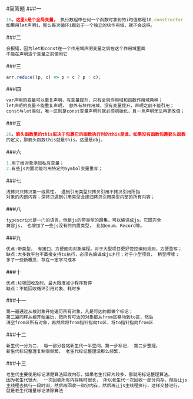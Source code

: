 #简答题
###一
```javascript
10。这里i是个全局变量， 执行数组中任何一个函数时拿到的i旳值都是10.constructor
如果用let声明i，那么每次循环i都处于一个独立的块作用域，就不会这样。
```
###二
```javascript
会报错，因为let和const在一个作用域声明变量之后在这个作用域里面
不能在声明这个变量之前使用它
```
###三
```javascript
arr.reduce((p, c) => p < c ? p : c);
```
###四
```javascript
var声明的变量可以重复声明，有变量提升，只有全局作用域和函数作用域两种；
let声明的变量不能重复声明， 额外有块作用域，没有变量提升，声明之前不能引用；
const与let类似，唯一区别是const变量声明时就必须初始化，且一旦声明无法再更改值；
```
###五
```javascript
20。箭头函数里的this取决于包裹它的函数执行时的this是谁，如果没有函数包裹箭头函数
的定义，那箭头函数this就是this。这里是obj。
```
###六
```javascript
1.用于给对象添加私有变量；
2.有些js内置功能可用特定的Symbol变量重写；
```
###七
```javascript
浅拷贝只拷贝第一级属性， 遇到引用类型只拷贝引用不拷贝引用所指
对象的内部内容；深拷贝遇到引用类型会递归拷贝引用类型内部的所有内容；
```
###八
```javascript
typescript是一门的语言，他是js的带类型的超集，可以编译成js。它既完全
兼容js， 也增加了一些js没有的内置类型， 比如enum、Record等。
```
###九
```javascript
优点:带类型， 有接口，方便面向对象编程。对于大型项目更好管控编码规则，方便重写；
缺点:大多数平台不直接支持ts执行，必须先编译成js才行；对于小型项目， 稍显啰嗦；
多了一些新概念，存在一定学习成本
```
###十
```javascript
优点:垃圾回收及时、最大限度减少程序暂停
缺点：不能回收循环引用对象、耗时多
```
###十一
```javascript
第一遍通过从根对象开始遍历所有对象，凡是可达的都做个标记；
第二遍同样从根开始遍历，把所有可达的对象都从from区移动到to区，然后
清空from区所有对象，再然后将from指针指向to区，将to指针指向from区
```
###十二
```javascript
新生代一分为二， 每一部分各站新生代一半空间。第一步标记， 第二步整理。
新生代标记整理复制很频繁， 老生代标记整理没那么频繁，
```
###十三
```javascript
老生代主要使用标记清楚算法回收内存，如果老生代碎片较多，那就用标记整理算法。
因为老生代很大， 一次回收所有内存耗时很长， 所以老生代一次回收一部分内存，然后让js
主线程去执行一段时间，然后再回收一部分内存，然后再让js主线程执行，这样交替进行，
就是老生代增量标记清除算法
```

